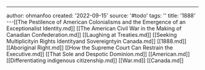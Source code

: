 ---
author: ohmanfoo
created: '2022-09-15'
source: '#todo'
tags: ''
title: '1888'
---[[The Pestilence of American Colonialisms and the Emergence of an Exceptionalist Identity.md]]
[[The American Civil War in the Making of Canadian Confederation.md]]
[[Laughing at Treaties.md]]
[[Seeking Multiplicityin Rights Identityand Sovereigntyin Canada.md]]
[[1888.md]]
[[Aboriginal Right.md]]
[[How the Supreme Court Can Restrain the Executive.md]]
[[That Sole and Despotic Dominion.md]]
[[American.md]]
[[Differentiating indigenous citizenship.md]]
[[War.md]]
[[Canada.md]]
